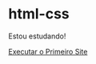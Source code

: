 # html-css
 
 Estou estudando!

<a href= "https://joaogm22.github.io/html-css/desafios/d010/index.html">Executar o Primeiro Site</a>